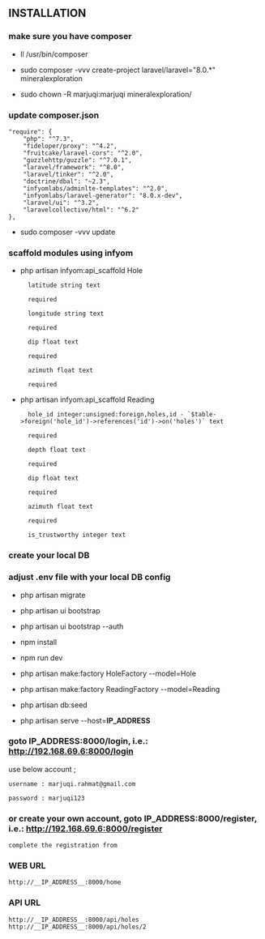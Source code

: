 
## INSTALLATION

### make sure you have composer 

- ll /usr/bin/composer

- sudo composer -vvv create-project laravel/laravel="8.0.*" mineralexploration

- sudo chown -R marjuqi:marjuqi mineralexploration/

### update composer.json

    "require": {
        "php": "^7.3",
        "fideloper/proxy": "^4.2",
        "fruitcake/laravel-cors": "^2.0",
        "guzzlehttp/guzzle": "^7.0.1",
        "laravel/framework": "^8.0",
        "laravel/tinker": "^2.0",
        "doctrine/dbal": "~2.3",
        "infyomlabs/adminlte-templates": "^2.0",
        "infyomlabs/laravel-generator": "8.0.x-dev",
        "laravel/ui": "^3.2",
        "laravelcollective/html": "^6.2"
    },

- sudo composer -vvv update

### scaffold modules using infyom

- php artisan infyom:api_scaffold Hole

		latitude string text

		required

		longitude string text

		required

		dip float text

		required

		azimuth float text

		required

- php artisan infyom:api_scaffold Reading

		hole_id integer:unsigned:foreign,holes,id - `$table->foreign('hole_id')->references('id')->on('holes')` text

		required

		depth float text

		required

		dip float text

		required

		azimuth float text

		required

		is_trustworthy integer text

### create your local DB

### adjust .env file with your local DB config

- php artisan migrate

- php artisan ui bootstrap

- php artisan ui bootstrap --auth

- npm install

- npm run dev

- php artisan make:factory HoleFactory --model=Hole

- php artisan make:factory ReadingFactory --model=Reading

- php artisan db:seed

- php artisan serve --host=__IP_ADDRESS__

### goto __IP_ADDRESS__:8000/login, i.e.: http://192.168.69.6:8000/login

use below account ;

	username : marjuqi.rahmat@gmail.com

	password : marjuqi123

### or create your own account, goto __IP_ADDRESS__:8000/register, i.e.: http://192.168.69.6:8000/register

	complete the registration from

### WEB URL

	http://__IP_ADDRESS__:8000/home

### API URL 

	http://__IP_ADDRESS__:8000/api/holes
	http://__IP_ADDRESS__:8000/api/holes/2

